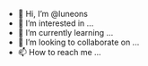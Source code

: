 - 👋 Hi, I’m @luneons
- 👀 I’m interested in ...
- 🌱 I’m currently learning ...
- 💞️ I’m looking to collaborate on ...
- 📫 How to reach me ...

<!---
luneons/luneons is a ✨ special ✨ repository because its `README.md` (this file) appears on your GitHub profile.
You can click the Preview link to take a look at your changes.
--->

